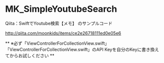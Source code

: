 MK_SimpleYoutubeSearch
======================

Qiita：SwiftでYoutube検索【メモ】
のサンプルコード

http://qiita.com/moonkids/items/ce2e26718111ed0e05e6

** ※必ず「ViewControllerForCollectionView.swift」「ViewControllerForCollectionView.swift」のAPI Keyを自分のKeyに書き換えてからお試しください **
